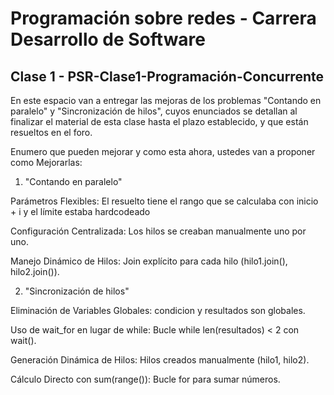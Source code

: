 # Programación sobre redes - Carrera Desarrollo de Software

## Clase 1 - PSR-Clase1-Programación-Concurrente

En este espacio van a entregar las mejoras de los problemas "Contando en paralelo" y "Sincronización de hilos", cuyos enunciados se detallan al finalizar el material de esta clase hasta el plazo establecido, y que están resueltos en el foro.

Enumero que pueden mejorar y como esta ahora, ustedes van a proponer como Mejorarlas:

1. "Contando en paralelo"

Parámetros Flexibles: El resuelto tiene el rango que se calculaba con inicio + i y el límite estaba hardcodeado

Configuración Centralizada: Los hilos se creaban manualmente uno por uno.

Manejo Dinámico de Hilos: Join explícito para cada hilo (hilo1.join(), hilo2.join()).

2.  "Sincronización de hilos"

Eliminación de Variables Globales: condicion y resultados son globales.

Uso de wait_for en lugar de while: Bucle while len(resultados) < 2 con wait().

Generación Dinámica de Hilos: Hilos creados manualmente (hilo1, hilo2).

Cálculo Directo con sum(range()): Bucle for para sumar números.
